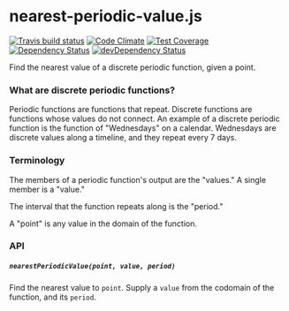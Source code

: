 # nearest-periodic-value.js
[![Travis build status](http://img.shields.io/travis/jmeas/nearest-periodic-value.js.svg?style=flat)](https://travis-ci.org/jmeas/nearest-periodic-value.js)
[![Code Climate](https://codeclimate.com/github/jmeas/nearest-periodic-value.js/badges/gpa.svg)](https://codeclimate.com/github/jmeas/nearest-periodic-value.js)
[![Test Coverage](https://codeclimate.com/github/jmeas/nearest-periodic-value.js/badges/coverage.svg)](https://codeclimate.com/github/jmeas/nearest-periodic-value.js)
[![Dependency Status](https://david-dm.org/jmeas/nearest-periodic-value.js.svg)](https://david-dm.org/jmeas/nearest-periodic-value.js) 
[![devDependency Status](https://david-dm.org/jmeas/nearest-periodic-value.js/dev-status.svg)](https://david-dm.org/jmeas/nearest-periodic-value.js#info=devDependencies)

Find the nearest value of a discrete periodic function, given a point.

### What are discrete periodic functions?

Periodic functions are functions that repeat. Discrete functions are functions whose values do not
connect. An example of a discrete periodic function is the function of "Wednesdays" on a calendar.
Wednesdays are discrete values along a timeline, and they repeat every 7 days.

### Terminology

The members of a periodic function's output are the "values." A single member is a "value."

The interval that the function repeats along is the "period."

A "point" is any value in the domain of the function.

### API

##### `nearestPeriodicValue(point, value, period)`

Find the nearest value to `point`. Supply a `value` from the codomain of the function, and its `period`.
